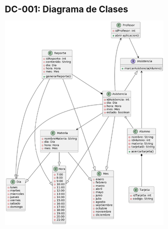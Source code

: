 # DC-001: Diagrama de Clases
![](https://github.com/TtheCrazyMeats/imagenes/blob/main/diagrama%20de%20clases.png)
